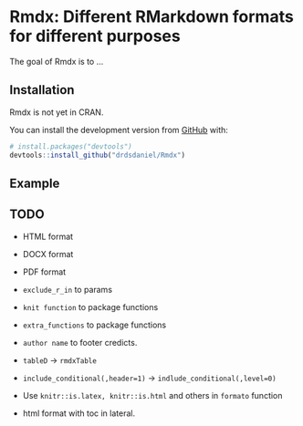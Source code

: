 
<!-- README.md is generated from README.Rmd. Please edit that file -->

# Rmdx: Different RMarkdown formats for different purposes

<!-- badges: start -->

<!-- badges: end -->

The goal of Rmdx is to …

## Installation

Rmdx is not yet in CRAN.

<!-- You can install the released version of Rmdx from [CRAN](https://CRAN.R-project.org) with: -->

<!-- ``` r -->

<!-- install.packages("Rmdx") -->

<!-- ``` -->

You can install the development version from
[GitHub](https://github.com/) with:

``` r
# install.packages("devtools")
devtools::install_github("drdsdaniel/Rmdx")
```

## Example

## TODO

  - HTML format

  - DOCX format

  - PDF format

  - `exclude_r_in` to params

  - `knit function` to package functions

  - `extra_functions` to package functions

  - `author name` to footer credicts.

<!-- Se puede hacer que el html del footer se genere dinámicamente en cada corrida y se guarde en un archivo temporal. De esa forma el nombre para los créditos se pasa como un argumento a la función generadora de los formatos html. -->

  - `tableD` -\> `rmdxTable`

  - `include_conditional(,header=1)` -\> `indlude_conditional(,level=0)`

<!-- Level 0 para incluir texto normal en el documento de manera condicional. -->

  - Use `knitr::is.latex, knitr::is.html` and others in `formato`
    function

  - html format with toc in lateral.

<!-- Es importante observar que todo el código del proyecto debe ser compatible con los formatos que quieras utilizar. -->
